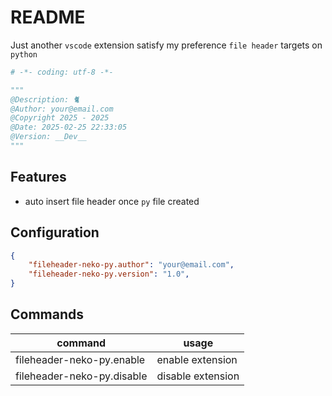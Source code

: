 # README

Just another `vscode` extension satisfy my preference `file header` targets on `python`

```python
# -*- coding: utf-8 -*-

"""
@Description: 🐈
@Author: your@email.com
@Copyright 2025 - 2025
@Date: 2025-02-25 22:33:05
@Version: __Dev__
"""

```

## Features

- auto insert file header once `py` file created

## Configuration

```json
{
    "fileheader-neko-py.author": "your@email.com",
    "fileheader-neko-py.version": "1.0",
}
```

## Commands

| command                    | usage             |
| -------------------------- | ----------------- |
| fileheader-neko-py.enable  | enable extension  |
| fileheader-neko-py.disable | disable extension |
